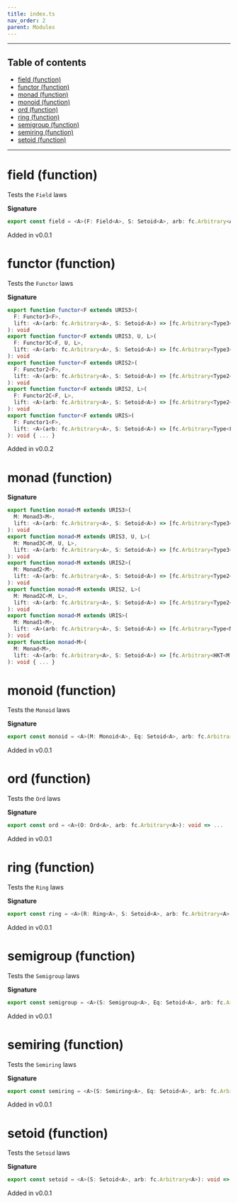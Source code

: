 ```yaml
---
title: index.ts
nav_order: 2
parent: Modules
---
```


---

<h2 class="text-delta">Table of contents</h2>

- [field (function)](#field-function)
- [functor (function)](#functor-function)
- [monad (function)](#monad-function)
- [monoid (function)](#monoid-function)
- [ord (function)](#ord-function)
- [ring (function)](#ring-function)
- [semigroup (function)](#semigroup-function)
- [semiring (function)](#semiring-function)
- [setoid (function)](#setoid-function)

---

# field (function)

Tests the `Field` laws

**Signature**

```ts
export const field = <A>(F: Field<A>, S: Setoid<A>, arb: fc.Arbitrary<A>, seed?: number): void => ...
```

Added in v0.0.1

# functor (function)

Tests the `Functor` laws

**Signature**

```ts
export function functor<F extends URIS3>(
  F: Functor3<F>,
  lift: <A>(arb: fc.Arbitrary<A>, S: Setoid<A>) => [fc.Arbitrary<Type3<F, any, any, A>>, Setoid<Type3<F, any, any, A>>]
): void
export function functor<F extends URIS3, U, L>(
  F: Functor3C<F, U, L>,
  lift: <A>(arb: fc.Arbitrary<A>, S: Setoid<A>) => [fc.Arbitrary<Type3<F, any, any, A>>, Setoid<Type3<F, any, any, A>>]
): void
export function functor<F extends URIS2>(
  F: Functor2<F>,
  lift: <A>(arb: fc.Arbitrary<A>, S: Setoid<A>) => [fc.Arbitrary<Type2<F, any, A>>, Setoid<Type2<F, any, A>>]
): void
export function functor<F extends URIS2, L>(
  F: Functor2C<F, L>,
  lift: <A>(arb: fc.Arbitrary<A>, S: Setoid<A>) => [fc.Arbitrary<Type2<F, L, A>>, Setoid<Type2<F, L, A>>]
): void
export function functor<F extends URIS>(
  F: Functor1<F>,
  lift: <A>(arb: fc.Arbitrary<A>, S: Setoid<A>) => [fc.Arbitrary<Type<F, A>>, Setoid<Type<F, A>>]
): void { ... }
```

Added in v0.0.2

# monad (function)

**Signature**

```ts
export function monad<M extends URIS3>(
  M: Monad3<M>,
  lift: <A>(arb: fc.Arbitrary<A>, S: Setoid<A>) => [fc.Arbitrary<Type3<M, any, any, A>>, Setoid<Type3<M, any, any, A>>]
): void
export function monad<M extends URIS3, U, L>(
  M: Monad3C<M, U, L>,
  lift: <A>(arb: fc.Arbitrary<A>, S: Setoid<A>) => [fc.Arbitrary<Type3<M, any, any, A>>, Setoid<Type3<M, any, any, A>>]
): void
export function monad<M extends URIS2>(
  M: Monad2<M>,
  lift: <A>(arb: fc.Arbitrary<A>, S: Setoid<A>) => [fc.Arbitrary<Type2<M, any, A>>, Setoid<Type2<M, any, A>>]
): void
export function monad<M extends URIS2, L>(
  M: Monad2C<M, L>,
  lift: <A>(arb: fc.Arbitrary<A>, S: Setoid<A>) => [fc.Arbitrary<Type2<M, any, A>>, Setoid<Type2<M, any, A>>]
): void
export function monad<M extends URIS>(
  M: Monad1<M>,
  lift: <A>(arb: fc.Arbitrary<A>, S: Setoid<A>) => [fc.Arbitrary<Type<M, A>>, Setoid<Type<M, A>>]
): void
export function monad<M>(
  M: Monad<M>,
  lift: <A>(arb: fc.Arbitrary<A>, S: Setoid<A>) => [fc.Arbitrary<HKT<M, A>>, Setoid<HKT<M, A>>]
): void { ... }
```

# monoid (function)

Tests the `Monoid` laws

**Signature**

```ts
export const monoid = <A>(M: Monoid<A>, Eq: Setoid<A>, arb: fc.Arbitrary<A>): void => ...
```

Added in v0.0.1

# ord (function)

Tests the `Ord` laws

**Signature**

```ts
export const ord = <A>(O: Ord<A>, arb: fc.Arbitrary<A>): void => ...
```

Added in v0.0.1

# ring (function)

Tests the `Ring` laws

**Signature**

```ts
export const ring = <A>(R: Ring<A>, S: Setoid<A>, arb: fc.Arbitrary<A>, seed?: number): void => ...
```

Added in v0.0.1

# semigroup (function)

Tests the `Semigroup` laws

**Signature**

```ts
export const semigroup = <A>(S: Semigroup<A>, Eq: Setoid<A>, arb: fc.Arbitrary<A>): void => ...
```

Added in v0.0.1

# semiring (function)

Tests the `Semiring` laws

**Signature**

```ts
export const semiring = <A>(S: Semiring<A>, Eq: Setoid<A>, arb: fc.Arbitrary<A>, seed?: number): void => ...
```

Added in v0.0.1

# setoid (function)

Tests the `Setoid` laws

**Signature**

```ts
export const setoid = <A>(S: Setoid<A>, arb: fc.Arbitrary<A>): void => ...
```

Added in v0.0.1
